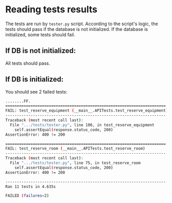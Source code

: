 # Reading tests results

The tests are run by `tester.py` script. According to the script's logic, the tests should pass if the database is not initialized. If the database is initialized, some tests should fail.

## If DB is not initialized:

All tests should pass.

## If DB is initialized:

You should see 2 failed tests:

```bash
........FF.
======================================================================
FAIL: test_reserve_equipment (__main__.APITests.test_reserve_equipment)
----------------------------------------------------------------------
Traceback (most recent call last):
  File ".../tests/tester.py", line 106, in test_reserve_equipment
    self.assertEqual(response.status_code, 200)
AssertionError: 400 != 200

======================================================================
FAIL: test_reserve_room (__main__.APITests.test_reserve_room)
----------------------------------------------------------------------
Traceback (most recent call last):
  File ".../tests/tester.py", line 75, in test_reserve_room
    self.assertEqual(response.status_code, 200)
AssertionError: 400 != 200

----------------------------------------------------------------------
Ran 11 tests in 4.635s

FAILED (failures=2)
```
